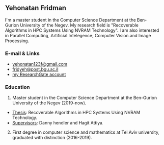 ## Yehonatan Fridman

I'm a master student in the Computer Science Department at the Ben-Gurion University of the Negev. My research field is "Recoverable Algorithms in HPC Systems Using NVRAM Technology". I am also interested in Parallel Computing, Artificial Intelegence, Computer Vision and Image Processing.

### E-mail & Links

* yehonatan123f@gmail.com
* fridyeh@post.bgu.ac.il
* [my ResearchGate account](https://www.researchgate.net/profile/Yehonatan_Fridman)



### Education
1) Master student in the Computer Science Department at the Ben-Gurion University of the Negev (2019-now).
  * <ins>Thesis</ins>: Recoverable Algorithms in HPC Systems Using NVRAM Technology.
  * <ins>Supervisors</ins>: Danny hendler and Hagit Attiya.
2) First degree in computer science and mathematics at Tel Aviv university, graduated with distinction (2016-2019).
